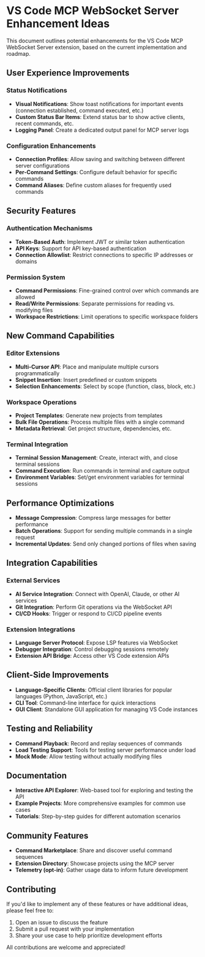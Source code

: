 # VS Code MCP WebSocket Server Enhancement Ideas

This document outlines potential enhancements for the VS Code MCP WebSocket Server extension, based on the current implementation and roadmap.

## User Experience Improvements

### Status Notifications

- **Visual Notifications**: Show toast notifications for important events (connection established, command executed, etc.)
- **Custom Status Bar Items**: Extend status bar to show active clients, recent commands, etc.
- **Logging Panel**: Create a dedicated output panel for MCP server logs

### Configuration Enhancements

- **Connection Profiles**: Allow saving and switching between different server configurations
- **Per-Command Settings**: Configure default behavior for specific commands
- **Command Aliases**: Define custom aliases for frequently used commands

## Security Features

### Authentication Mechanisms

- **Token-Based Auth**: Implement JWT or similar token authentication
- **API Keys**: Support for API key-based authentication
- **Connection Allowlist**: Restrict connections to specific IP addresses or domains

### Permission System

- **Command Permissions**: Fine-grained control over which commands are allowed
- **Read/Write Permissions**: Separate permissions for reading vs. modifying files
- **Workspace Restrictions**: Limit operations to specific workspace folders

## New Command Capabilities

### Editor Extensions

- **Multi-Cursor API**: Place and manipulate multiple cursors programmatically
- **Snippet Insertion**: Insert predefined or custom snippets
- **Selection Enhancements**: Select by scope (function, class, block, etc.)

### Workspace Operations

- **Project Templates**: Generate new projects from templates
- **Bulk File Operations**: Process multiple files with a single command
- **Metadata Retrieval**: Get project structure, dependencies, etc.

### Terminal Integration

- **Terminal Session Management**: Create, interact with, and close terminal sessions
- **Command Execution**: Run commands in terminal and capture output
- **Environment Variables**: Set/get environment variables for terminal sessions

## Performance Optimizations

- **Message Compression**: Compress large messages for better performance
- **Batch Operations**: Support for sending multiple commands in a single request
- **Incremental Updates**: Send only changed portions of files when saving

## Integration Capabilities

### External Services

- **AI Service Integration**: Connect with OpenAI, Claude, or other AI services
- **Git Integration**: Perform Git operations via the WebSocket API
- **CI/CD Hooks**: Trigger or respond to CI/CD pipeline events

### Extension Integrations

- **Language Server Protocol**: Expose LSP features via WebSocket
- **Debugger Integration**: Control debugging sessions remotely
- **Extension API Bridge**: Access other VS Code extension APIs

## Client-Side Improvements

- **Language-Specific Clients**: Official client libraries for popular languages (Python, JavaScript, etc.)
- **CLI Tool**: Command-line interface for quick interactions
- **GUI Client**: Standalone GUI application for managing VS Code instances

## Testing and Reliability

- **Command Playback**: Record and replay sequences of commands
- **Load Testing Support**: Tools for testing server performance under load
- **Mock Mode**: Allow testing without actually modifying files

## Documentation

- **Interactive API Explorer**: Web-based tool for exploring and testing the API
- **Example Projects**: More comprehensive examples for common use cases
- **Tutorials**: Step-by-step guides for different automation scenarios

## Community Features

- **Command Marketplace**: Share and discover useful command sequences
- **Extension Directory**: Showcase projects using the MCP server
- **Telemetry (opt-in)**: Gather usage data to inform future development

## Contributing

If you'd like to implement any of these features or have additional ideas, please feel free to:

1. Open an issue to discuss the feature
2. Submit a pull request with your implementation
3. Share your use case to help prioritize development efforts

All contributions are welcome and appreciated!
